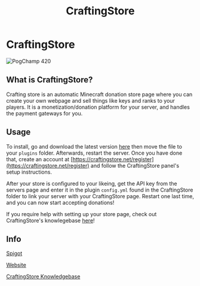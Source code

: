 ﻿---
id: craftingstore
title: CraftingStore
hide_title: true
hide_table_of_contents: false
sidebar_label: CraftingStore
description: How to enable donations on your server!
keywords:
  - CraftingStore
  - Bloom.host
  - donations
  - plugins
  - Bloom.host
  - Minecraft
image: https://bloom.host/assets/images/logo.png
---

# **CraftingStore**
![PogChamp 420](https://craftingstore.net/assets/img/logo/dark.png)

## What is CraftingStore?

Crafting store is an automatic Minecraft donation store page where you can create your own webpage and sell things like keys and ranks to your players. It is a monetization/donation platform for your server, and handles the payment gateways for you. 

## Usage
To install, go and download the latest version [here](https://www.spigotmc.org/resources/craftingstore-net-free-minecraft-donation-system-1-16-compatible.31331/) then move the file to your `plugins` folder. Afterwards, restart the server. Once you have done that, create an account at [https://craftingstore.net/register](https://craftingstore.net/register) and follow the CraftingStore panel's setup instructions.

After your store is configured to your likeing, get the API key from the servers page and enter it in the plugin `config.yml` found in the CraftingStore folder to link your server with your CraftingStore page. Restart one last time, and you can now start accepting donations!  

If you require help with setting up your store page, check out CraftingStore's knowlegebase [here](https://help.craftingstore.net/)!  

## Info

[Spigot](https://www.spigotmc.org/resources/craftingstore-net-free-minecraft-donation-system-1-16-compatible.31331/)  

[Website](https://craftingstore.net/)

[CraftingStore Knowledgebase](https://help.craftingstore.net/)
